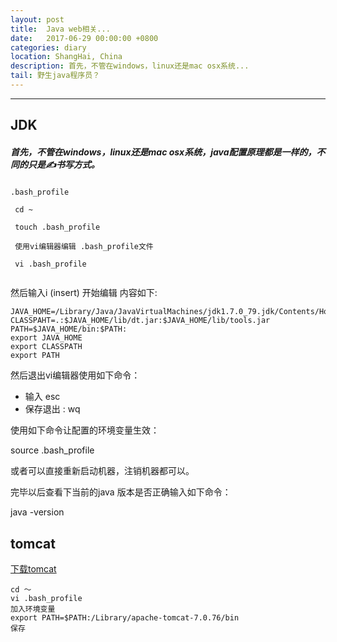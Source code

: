 ```yaml
---
layout: post
title:  Java web相关...
date:   2017-06-29 00:00:00 +0800
categories: diary
location: ShangHai, China
description: 首先，不管在windows，linux还是mac osx系统...
tail: 野生java程序员？
---
```

---
## JDK 
##### 首先，不管在windows，linux还是mac osx系统，java配置原理都是一样的，不同的只是✍️书写方式。 
```
.bash_profile

 cd ~
  
 touch .bash_profile
 
 使用vi编辑器编辑 .bash_profile文件
 
 vi .bash_profile  


```
然后输入i (insert) 开始编辑
内容如下:

```
JAVA_HOME=/Library/Java/JavaVirtualMachines/jdk1.7.0_79.jdk/Contents/Home
CLASSPAHT=.:$JAVA_HOME/lib/dt.jar:$JAVA_HOME/lib/tools.jar
PATH=$JAVA_HOME/bin:$PATH:
export JAVA_HOME
export CLASSPATH
export PATH
```

然后退出vi编辑器使用如下命令：

- 输入 esc  
- 保存退出 : wq  

使用如下命令让配置的环境变量生效：

source .bash_profile  

或者可以直接重新启动机器，注销机器都可以。

完毕以后查看下当前的java 版本是否正确输入如下命令：

java -version

## tomcat 
[下载tomcat](http://tomcat.apache.org/download-70.cgi)
```
cd ～
vi .bash_profile
加入环境变量
export PATH=$PATH:/Library/apache-tomcat-7.0.76/bin
保存

```


